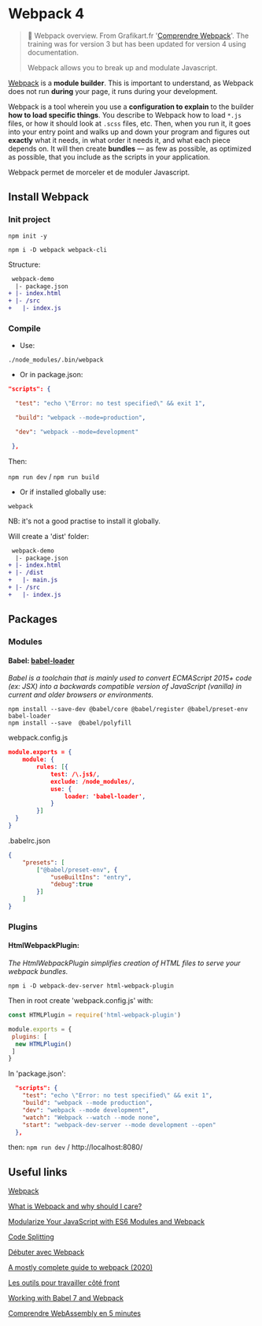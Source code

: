 



# Webpack 4

> 🔨 Webpack overview. From Grafikart.fr '[Comprendre Webpack](https://www.youtube.com/watch?v=_KXGVca8uXw&list=PLjwdMgw5TTLVzGXGxEBdjwHXCeYnBb7n8)'. The training was for version 3 but has been updated for version 4 using documentation.
>
> Webpack allows you to break up and modulate Javascript.



[Webpack](https://webpack.js.org/) is a **module builder**. This is important to understand, as Webpack does not run **during** your page, it runs during your development.

Webpack is a tool wherein you use a **configuration to explain** to the builder **how to load specific things**. You describe to Webpack how to load `*.js` files, or how it should look at `.scss` files, etc. Then, when you run it, it goes into your entry point and walks up and down your program and figures out **exactly** what it needs, in what order it needs it, and what each piece depends on. It will then create **bundles** — as few as possible, as optimized as possible, that you include as the scripts in your application.

Webpack permet de morceler et de moduler Javascript.

## Install Webpack

### Init project

`npm init -y`

`npm i -D webpack webpack-cli`

Structure:

```diff
 webpack-demo
  |- package.json
+ |- index.html
+ |- /src
+   |- index.js
```

### Compile

- Use:

`./node_modules/.bin/webpack`

- Or in package.json:

````` json
"scripts": {

  "test": "echo \"Error: no test specified\" && exit 1",

  "build": "webpack --mode=production",

  "dev": "webpack --mode=development"

 },
`````

Then:

`npm run dev` / `npm run build`

- Or if installed globally use:

`webpack`

NB: it's not a good practise to install it globally.



Will create a 'dist' folder:

```diff
 webpack-demo
  |- package.json
+ |- index.html
+ |- /dist
+   |- main.js
+ |- /src
+   |- index.js
```



## Packages

### Modules

#### Babel: [babel-loader](https://webpack.js.org/loaders/babel-loader/)

*Babel is a toolchain that is mainly used to convert ECMAScript 2015+ code (ex: JSX) into a backwards compatible version of JavaScript (vanilla) in current and older browsers or environments.*

````
npm install --save-dev @babel/core @babel/register @babel/preset-env babel-loader
npm install --save  @babel/polyfill
````

webpack.config.js

````json
module.exports = {
  	module: {
		rules: [{
			test: /\.js$/,
			exclude: /node_modules/,
			use: {
				loader: 'babel-loader',
			}
		}]
  }
}
````

.babelrc.json

````json
{
	"presets": [
		["@babel/preset-env", {
			"useBuiltIns": "entry",
			"debug":true
		}]
	]
}
````



### Plugins

#### HtmlWebpackPlugin:

*The HtmlWebpackPlugin simplifies creation of HTML files to serve your webpack bundles.*

`npm i -D webpack-dev-server html-webpack-plugin`

Then in root create 'webpack.config.js' with:

```` js
const HTMLPlugin = require('html-webpack-plugin')

module.exports = {
 plugins: [
  new HTMLPlugin()
 ]
}
````

In 'package.json':

````json
  "scripts": {
    "test": "echo \"Error: no test specified\" && exit 1",
    "build": "webpack --mode production",
    "dev": "webpack --mode development",
    "watch": "Webpack --watch --mode none",
    "start": "webpack-dev-server --mode development --open"
  },
````

then: `npm run dev` / http://localhost:8080/ 









## Useful links

[Webpack](https://webpack.js.org/)

[What is Webpack and why should I care?](https://medium.com/the-self-taught-programmer/what-is-webpack-and-why-should-i-care-part-1-introduction-ca4da7d0d8dc)

[Modularize Your JavaScript with ES6 Modules and Webpack](https://ericslenk.com/modularize-your-javascript-with-es6-modules-and-webpack.html)

[Code Splitting](https://webpack.js.org/guides/code-splitting/)

[Débuter avec Webpack](https://www.alsacreations.com/tuto/lire/1754-debuter-avec-webpack.html)

[A mostly complete guide to webpack (2020)](https://www.valentinog.com/blog/webpack/)

[Les outils pour travailler côté front](https://bts-sio-formation.com/javascript/developpementfront)

[Working with Babel 7 and Webpack](https://www.thebasement.be/working-with-babel-7-and-webpack/)

[Comprendre WebAssembly en 5 minutes](https://www.jesuisundev.com/comprendre-webassembly-en-5-minutes/)



